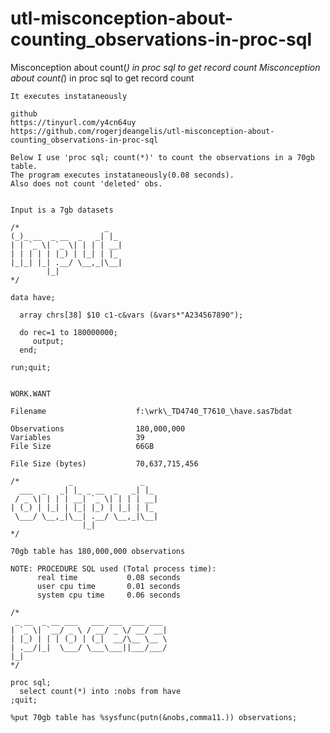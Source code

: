 # utl-misconception-about-counting_observations-in-proc-sql
Misconception about count(*) in proc sql to get record count
    Misconception about count(*) in proc sql to get record count                                        
                                                                                                        
    It executes instataneously                                                                          
                                                                                                        
    github                                                                                              
    https://tinyurl.com/y4cn64uy                                                                        
    https://github.com/rogerjdeangelis/utl-misconception-about-counting_observations-in-proc-sql        
                                                                                                        
    Below I use 'proc sql; count(*)' to count the observations in a 70gb table.                         
    The program executes instataneously(0.08 seconds).                                                  
    Also does not count 'deleted' obs.                                                                  
                                                                                                        
                                                                                                        
    Input is a 7gb datasets                                                                             
                                                                                                        
    /*                   _                                                                              
    (_)_ __  _ __  _   _| |_                                                                            
    | | `_ \| `_ \| | | | __|                                                                           
    | | | | | |_) | |_| | |_                                                                            
    |_|_| |_| .__/ \__,_|\__|                                                                           
            |_|                                                                                         
    */                                                                                                  
                                                                                                        
    data have;                                                                                          
                                                                                                        
      array chrs[38] $10 c1-c&vars (&vars*"A234567890");                                                
                                                                                                        
      do rec=1 to 180000000;                                                                            
         output;                                                                                        
      end;                                                                                              
                                                                                                        
    run;quit;                                                                                           
                                                                                                        
                                                                                                        
    WORK.WANT                                                                                           
                                                                                                        
    Filename                    f:\wrk\_TD4740_T7610_\have.sas7bdat                                     
                                                                                                        
    Observations                180,000,000                                                             
    Variables                   39                                                                      
    File Size                   66GB                                                                    
                                                                                                        
    File Size (bytes)           70,637,715,456                                                          
                                                                                                        
    /*           _               _                                                                      
      ___  _   _| |_ _ __  _   _| |_                                                                    
     / _ \| | | | __| `_ \| | | | __|                                                                   
    | (_) | |_| | |_| |_) | |_| | |_                                                                    
     \___/ \__,_|\__| .__/ \__,_|\__|                                                                   
                    |_|                                                                                 
    */                                                                                                  
                                                                                                        
    70gb table has 180,000,000 observations                                                             
                                                                                                        
    NOTE: PROCEDURE SQL used (Total process time):                                                      
          real time           0.08 seconds                                                              
          user cpu time       0.01 seconds                                                              
          system cpu time     0.06 seconds                                                              
                                                                                                        
    /*                                                                                                  
     _ __  _ __ ___   ___ ___  ___ ___                                                                  
    | `_ \| `__/ _ \ / __/ _ \/ __/ __|                                                                 
    | |_) | | | (_) | (_|  __/\__ \__ \                                                                 
    | .__/|_|  \___/ \___\___||___/___/                                                                 
    |_|                                                                                                 
    */                                                                                                  
                                                                                                        
    proc sql;                                                                                           
      select count(*) into :nobs from have                                                              
    ;quit;                                                                                              
                                                                                                        
    %put 70gb table has %sysfunc(putn(&nobs,comma11.)) observations;                                    
                                                                                                        
                                                                                                        
                                                                                                        
